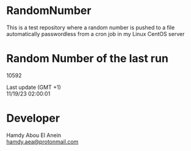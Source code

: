 # RandomNumber    
This is a test repository where a random number is pushed to a file automatically passwordless from a cron job in my Linux CentOS server    
# Random Number of the last run   
10592
      
Last update (GMT +1)    
11/19/23 02:00:01
# Developer    
Hamdy Abou El Anein   
hamdy.aea@protonmail.com
